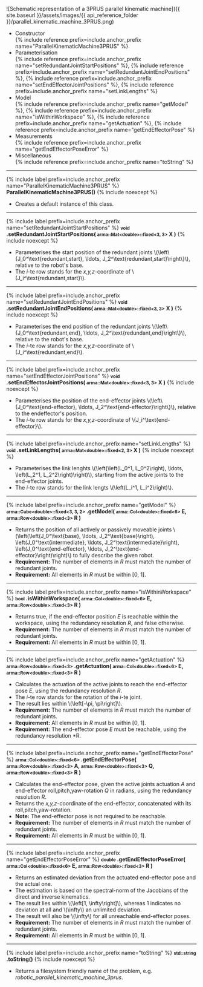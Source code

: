 
![Schematic representation of a 3PRUS parallel kinematic machine]({{ site.baseurl }}/assets/images/{{ api_reference_folder }}/parallel_kinematic_machine_3PRUS.png)

- Constructor<br>
  {% include reference prefix=include.anchor_prefix name="ParallelKinematicMachine3PRUS" %}
- Parameterisation<br>
  {% include reference prefix=include.anchor_prefix name="setRedundantJointStartPositions" %}, {% include reference prefix=include.anchor_prefix name="setRedundantJointEndPositions" %}, {% include reference prefix=include.anchor_prefix name="setEndEffectorJointPositions" %}, {% include reference prefix=include.anchor_prefix name="setLinkLengths" %}
- Model<br>
  {% include reference prefix=include.anchor_prefix name="getModel" %}, {% include reference prefix=include.anchor_prefix name="isWithinWorkspace" %}, {% include reference prefix=include.anchor_prefix name="getActuation" %}, {% include reference prefix=include.anchor_prefix name="getEndEffectorPose" %}
- Measurements<br>
  {% include reference prefix=include.anchor_prefix name="getEndEffectorPoseError" %}
- Miscellaneous<br>
  {% include reference prefix=include.anchor_prefix name="toString" %}

---
{% include label prefix=include.anchor_prefix name="ParallelKinematicMachine3PRUS" %}
**ParallelKinematicMachine3PRUS()** {% include noexcept %}

- Creates a default instance of this class.

---
{% include label prefix=include.anchor_prefix name="setRedundantJointStartPositions" %}
**<small>void</small> .setRedundantJointStartPositions( <small>arma::Mat&lt;double&gt;::fixed&lt;3, 3&gt;</small> X )** {% include noexcept %}

- Parameterises the start position of the redundant joints \\(\left\\{J_0^\text{redundant,start}, \ldots, J_2^\text{redundant,start}\right\\}\\), relative to the robot's base.
- The *i*-te row stands for the *x,y,z*-coordinate of \\(J_i^\text{redundant,start}\\).

---
{% include label prefix=include.anchor_prefix name="setRedundantJointEndPositions" %}
**<small>void</small> .setRedundantJointEndPositions( <small>arma::Mat&lt;double&gt;::fixed&lt;3, 3&gt;</small> X )** {% include noexcept %}

- Parameterises the end position of the redundant joints \\(\left\\{J_0^\text{redundant,end}, \ldots, J_2^\text{redundant,end}\right\\}\\), relative to the robot's base.
- The *i*-te row stands for the *x,y,z*-coordinate of \\(J_i^\text{redundant,end}\\).

---
{% include label prefix=include.anchor_prefix name="setEndEffectorJointPositions" %}
**<small>void</small> .setEndEffectorJointPositions( <small>arma::Mat&lt;double&gt;::fixed&lt;3, 3&gt;</small> X )** {% include noexcept %}

- Parameterises the position of the end-effector joints \\(\left\\{J_0^\text{end-effector}, \ldots, J_2^\text{end-effector}\right\\}\\), relative to the endeffector's position.
- The *i*-te row stands for the *x,y,z*-coordinate of \\(J_i^\text{end-effector}\\).

---
{% include label prefix=include.anchor_prefix name="setLinkLengths" %}
**<small>void</small> .setLinkLengths( <small>arma::Mat&lt;double&gt;::fixed&lt;2, 3&gt;</small> X )** {% include noexcept %}

- Parameterises the link lenghts \\(\left(\left(L_0^1, L_0^2\right), \ldots, \left(L_2^1, L_2^2\right)\right)\\), starting from the active joints to the end-effector joints.
- The *i*-te row stands for the link lengts \\(\left(L_i^1, L_i^2\right)\\).

---
{% include label prefix=include.anchor_prefix name="getModel" %}
**<small>arma::Cube&lt;double&gt;::fixed&lt;3, 3, 2&gt;</small> .getModel( <small>arma::Col&lt;double&gt;::fixed&lt;6&gt;</small> E, <small>arma::Row&lt;double&gt;::fixed&lt;3&gt;</small> R )**

- Returns the position of all actively or passively moveable joints \\(\left(\left(J_0^\text{base}, \ldots, J_2^\text{base}\right), \left(J_0^\text{intermediate}, \ldots, J_2^\text{intermediate}\right), \left(J_0^\text{end-effector}, \ldots, J_2^\text{end-effector}\right)\right)\\) to fully describe the given robot.
- **Requirement:** The number of elements in *R* must match the number of redundant joints.
- **Requirement:** All elements in *R* must be within [0, 1].

---
{% include label prefix=include.anchor_prefix name="isWithinWorkspace" %}
**<small>bool</small> .isWithinWorkspace( <small>arma::Col&lt;double&gt;::fixed&lt;6&gt;</small> E, <small>arma::Row&lt;double&gt;::fixed&lt;3&gt;</small> R )**

- Returns true, if the end-effector position *E* is reachable within the workspace, using the redundancy resolution *R*, and false otherwise.
- **Requirement:** The number of elements in *R* must match the number of redundant joints.
- **Requirement:** All elements in *R* must be within [0, 1].

---
{% include label prefix=include.anchor_prefix name="getActuation" %}
**<small>arma::Row&lt;double&gt;::fixed&lt;3&gt;</small> .getActuation( <small>arma::Col&lt;double&gt;::fixed&lt;6&gt;</small> E, <small>arma::Row&lt;double&gt;::fixed&lt;3&gt;</small> R )**

- Calculates the actuation of the active joints to reach the end-effector pose *E*, using the redundancy resolution *R*.
- The *i*-te row stands for the rotation of the *i*-te joint.
- The result lies within \\(\left[-\pi, \pi\right]\\).
- **Requirement:** The number of elements in *R* must match the number of redundant joints.
- **Requirement:** All elements in *R* must be within [0, 1].
- **Requirement:** The end-effector pose *E* must be reachable, using the redundancy resolution *R.

---
{% include label prefix=include.anchor_prefix name="getEndEffectorPose" %}
**<small>arma::Col&lt;double&gt;::fixed&lt;6&gt;</small> .getEndEffectorPose( <small>arma::Row&lt;double&gt;::fixed&lt;3&gt;</small> A, <small>arma::Row&lt;double&gt;::fixed&lt;3&gt;</small> Q, <small>arma::Row&lt;double&gt;::fixed&lt;3&gt;</small> R )**

- Calculates the end-effector pose, given the active joints actuation *A* and end-effector roll,pitch,yaw-rotation *Q* in radians, using the redundancy resolution *R*.
- Returns the *x,y,z*-coordinate of the end-effector, concatenated with its roll,pitch,yaw-rotation.
- **Note:** The end-effector pose is not required to be reachable.
- **Requirement:** The number of elements in *R* must match the number of redundant joints.
- **Requirement:** All elements in *R* must be within [0, 1].

---
{% include label prefix=include.anchor_prefix name="getEndEffectorPoseError" %}
**<small>double</small> .getEndEffectorPoseError( <small>arma::Col&lt;double&gt;::fixed&lt;6&gt;</small> E, <small>arma::Row&lt;double&gt;::fixed&lt;3&gt;</small> R )**

- Returns an estimated deviation from the actuated end-effector pose and the actual one.
- The estimation is based on the spectral-norm of the Jacobians of the direct and inverse kinematics.
- The result lies within \\(\left[1, \infty\right]\\), whereas 1 indicates no deviation at all and \\(\infty\\) an unlimited deviation.
- The result will also be \\(\infty\\) for all unreachable end-effector poses.
- **Requirement:** The number of elements in *R* must match the number of redundant joints.
- **Requirement:** All elements in *R* must be within [0, 1].

---
{% include label prefix=include.anchor_prefix name="toString" %}
**<small>std::string</small> .toString()** {% include noexcept %}

- Returns a filesystem friendly name of the problem, e.g. *robotic_parallel_kinematic_machine_3prus*.
